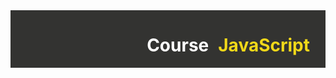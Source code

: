 <div
  style="
    background-color: #333331;
    display: flex;
    gap: 15px;
    justify-content: flex-end;
  "
>

  # <span style="color: #ffff">Course</span>
  # <span style="color: #f1d819; margin-right: 25px">JavaScript</span>
</div>


